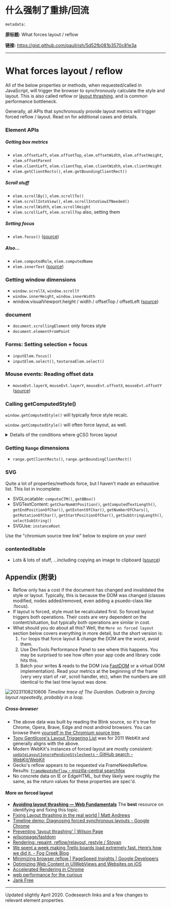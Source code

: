 # 什么强制了重排/回流

`metadata:`

**原标题:** What forces layout / reflow

**链接:** https://gist.github.com/paulirish/5d52fb081b3570c81e3a

---

# What forces layout / reflow

All of the below properties or methods, when requested/called in JavaScript, will trigger the browser to synchronously calculate the style and layout. This is also called reflow or [layout thrashing](http://www.kellegous.com/j/2013/01/26/layout-performance/), and is common performance bottleneck.

Generally, all APIs that synchronously provide layout metrics will trigger forced reflow / layout. Read on for additional cases and details.

### Element APIs

##### Getting box metrics
* `elem.offsetLeft`, `elem.offsetTop`, `elem.offsetWidth`, `elem.offsetHeight`, `elem.offsetParent`
* `elem.clientLeft`, `elem.clientTop`, `elem.clientWidth`, `elem.clientHeight`
* `elem.getClientRects()`, `elem.getBoundingClientRect()`

##### Scroll stuff
* `elem.scrollBy()`, `elem.scrollTo()`
* `elem.scrollIntoView()`, `elem.scrollIntoViewIfNeeded()`  
* `elem.scrollWidth`, `elem.scrollHeight`
* `elem.scrollLeft`, `elem.scrollTop` also, setting them

##### Setting focus
* `elem.focus()`   ([source](https://source.chromium.org/chromium/chromium/src/+/master:third_party/blink/renderer/core/dom/element.cc;l=4206-4225;drc=d685ea3c9ffcb18c781bc3a0bdbb92eb88842b1b))

##### Also…
* `elem.computedRole`, `elem.computedName`  
* `elem.innerText` ([source](https://source.chromium.org/chromium/chromium/src/+/master:third_party/blink/renderer/core/editing/element_inner_text.cc;l=462-468;drc=d685ea3c9ffcb18c781bc3a0bdbb92eb88842b1b))

### Getting window dimensions

* `window.scrollX`, `window.scrollY`
* `window.innerHeight`, `window.innerWidth`
* window.visualViewport.height / width / offsetTop / offsetLeft ([source](https://source.chromium.org/chromium/chromium/src/+/master:third_party/blink/renderer/core/frame/visual_viewport.cc;l=435-461;drc=a3c165458e524bdc55db15d2a5714bb9a0c69c70?originalUrl=https:%2F%2Fcs.chromium.org%2F))

### document 

* `document.scrollingElement` only forces style
* `document.elementFromPoint`

### Forms: Setting selection + focus

* `inputElem.focus()`
* `inputElem.select()`, `textareaElem.select()`

### Mouse events: Reading offset data

* `mouseEvt.layerX`, `mouseEvt.layerY`, `mouseEvt.offsetX`, `mouseEvt.offsetY` ([source](https://source.chromium.org/chromium/chromium/src/+/master:third_party/blink/renderer/core/events/mouse_event.cc;l=476-487;drc=52fd700fb07a43b740d24595d42d8a6a57a43f81))


### Calling getComputedStyle()

`window.getComputedStyle()` will typically force style recalc.

`window.getComputedStyle()` will often force layout, as well.

<details>
<summary>Details of the conditions where gCS() forces layout</summary>

`window.getComputedStyle()` will force layout in one of 3 conditions:

1. The element is in a shadow tree
1. There are media queries (viewport-related ones). Specifically, one of the following: ([source](https://source.chromium.org/chromium/chromium/src/+/master:third_party/blink/renderer/core/css/media_query_exp.cc;l=240-256;drc=4c8db70889f2d2fae8338b16f553c646dd20bf78)
   * `min-width`, `min-height`, `max-width`, `max-height`, `width`, `height`
   * `aspect-ratio`, `min-aspect-ratio`, `max-aspect-ratio`
   * `device-pixel-ratio`, `resolution`, `orientation` , `min-device-pixel-ratio`, `max-device-pixel-ratio`
1. The property requested is one of the following:  ([source](https://source.chromium.org/chromium/chromium/src/+/master:third_party/blink/renderer/core/css/properties/css_property.h;l=69;drc=d685ea3c9ffcb18c781bc3a0bdbb92eb88842b1b))
   * `height`, `width`
   * `top`, `right`, `bottom`, `left`
   * `margin` [`-top`, `-right`, `-bottom`, `-left`, or *shorthand*] only if the margin is fixed.
   * `padding` [`-top`, `-right`, `-bottom`, `-left`, or *shorthand*] only if the padding is fixed.
   * `transform`, `transform-origin`, `perspective-origin`
   * `translate`, `rotate`, `scale`
   * `grid`, `grid-template`, `grid-template-columns`, `grid-template-rows`
   * `perspective-origin`
   * These items were previously in the list but appear to not be any longer (as of Feb 2018): `motion-path`, `motion-offset`, `motion-rotation`, `x`, `y`, `rx`, `ry`

</details>

### Getting `Range` dimensions

* `range.getClientRects()`, `range.getBoundingClientRect()`

### SVG

Quite a lot of properties/methods force, but I haven't made an exhaustive list. 
This list in incomplete:

* SVGLocatable: `computeCTM()`, `getBBox()`
* SVGTextContent: `getCharNumAtPosition()`, `getComputedTextLength()`, `getEndPositionOfChar()`, `getExtentOfChar()`, `getNumberOfChars()`, `getRotationOfChar()`, `getStartPositionOfChar()`, `getSubStringLength()`, `selectSubString()`
* SVGUse: `instanceRoot`

Use the "chromium source tree link" below to explore on your own!


### contenteditable
  
* Lots & lots of stuff, …including copying an image to clipboard ([source](https://source.chromium.org/search?q=UpdateStyleAndLayout%20-f:test&ss=chromium%2Fchromium%2Fsrc:third_party%2Fblink%2Frenderer%2Fcore%2Fediting%2F))
  

## Appendix (附录)

* Reflow only has a cost if the document has changed and invalidated the style or layout. Typically, this is because the DOM was changed (classes modified, nodes added/removed, even adding a psuedo-class like :focus).
* If layout is forced, style must be recalculated first. So forced layout triggers both operations. Their costs are very dependent on the content/situation, but typically both operations are similar in cost.
* What should you do about all this? Well, the `More on forced layout` section below covers everything in more detail, but the short version is: 
  1. `for` loops that force layout & change the DOM are the worst, avoid them. 
  1. Use DevTools Performance Panel to see where this happens. You may be surprised to see how often your app code and library code hits this.
  1. Batch your writes & reads to the DOM (via [FastDOM](https://github.com/wilsonpage/fastdom) or a virtual DOM implementation). Read your metrics at the begininng of the frame (very very start of `rAF`, scroll handler, etc), when the numbers are still identical to the last time layout was done. 

![20231108210606](https://blog-1318409910.cos.ap-beijing.myqcloud.com/blog/20231108210606.png)
<i>Timeline trace of The Guardian. Outbrain is forcing layout repeatedly, probably in a loop.</i>

##### Cross-browser 
* The above data was built by reading the Blink source, so it's true for Chrome, Opera, Brave, Edge and most android browsers. You can browse them [yourself in the Chromium source tree](https://source.chromium.org/chromium/chromium/src/+/master:third_party/blink/renderer/core/dom/document.h;l=657-680;drc=d685ea3c9ffcb18c781bc3a0bdbb92eb88842b1b).
* [Tony Gentilcore's Layout Triggering List](http://gent.ilcore.com/2011/03/how-not-to-trigger-layout-in-webkit.html) was for 2011 WebKit and generally aligns with the above. 
* Modern WebKit's instances of forced layout are mostly consistent: [`updateLayoutIgnorePendingStylesheets` - GitHub search - WebKit/WebKit ](https://github.com/WebKit/webkit/search?q=updateLayoutIgnorePendingStylesheets&utf8=%E2%9C%93)
* Gecko's reflow appears to be requested via FrameNeedsReflow. Results: [`FrameNeedsReflow` - mozilla-central searchfox](https://searchfox.org/mozilla-central/search?q=FrameNeedsReflow&case=false&regexp=false&path=%5E%5B%5E%5C0%5D)
* No concrete data on IE or EdgeHTML, but they likely were roughly the same, as the return values for these properties are spec'd.


#### More on forced layout

* **[Avoiding layout thrashing — Web Fundamentals](https://developers.google.com/web/fundamentals/performance/rendering/avoid-large-complex-layouts-and-layout-thrashing)** The **best** resource on identifying and fixing this topic.
* [Fixing Layout thrashing in the real world | Matt Andrews](https://mattandre.ws/2014/05/really-fixing-layout-thrashing/)
* [Timeline demo: Diagnosing forced synchronous layouts - Google Chrome](https://developer.chrome.com/devtools/docs/demos/too-much-layout)
* [Preventing &apos;layout thrashing&apos; | Wilson Page](http://wilsonpage.co.uk/preventing-layout-thrashing/)
* [wilsonpage/fastdom](https://github.com/wilsonpage/fastdom)
* [Rendering: repaint, reflow/relayout, restyle / Stoyan](http://www.phpied.com/rendering-repaint-reflowrelayout-restyle/)
* [We spent a week making Trello boards load extremely fast. Here’s how we did it. - Fog Creek Blog](https://web.archive.org/web/20180401153527/https://blog.fogcreek.com/we-spent-a-week-making-trello-boards-load-extremely-fast-heres-how-we-did-it/)
* [Minimizing browser reflow  |  PageSpeed Insights  |  Google Developers](https://developers.google.com/speed/articles/reflow?hl=en)
* [Optimizing Web Content in UIWebViews and Websites on iOS](https://developer.apple.com/videos/wwdc/2012/?id=601)
* [Accelerated Rendering in Chrome](http://www.html5rocks.com/en/tutorials/speed/layers/)
* [web performance for the curious](https://www.igvita.com/slides/2012/web-performance-for-the-curious/)
* [Jank Free](http://jankfree.org/)

-------------

Updated slightly April 2020. Codesearch links and a few changes to relevant element properties.











